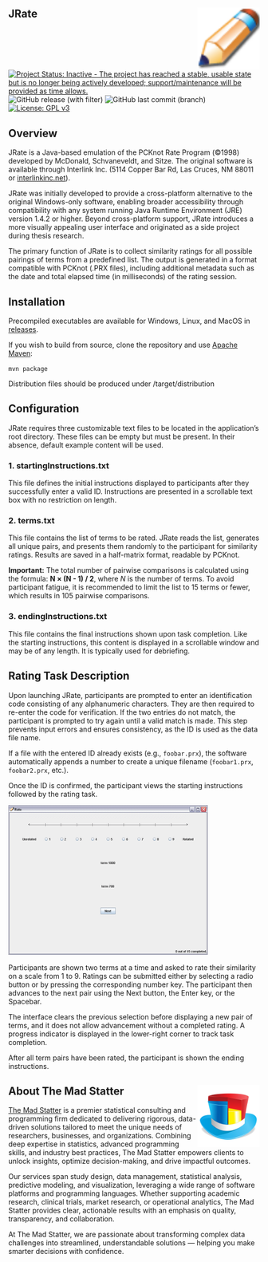 








## JRate <img src="src/readme/img/pencil.png" align="right" width="125px" />

[![Project Status: Inactive - The project has reached a stable, usable
state but is no longer being actively developed; support/maintenance
will be provided as time
allows.](https://www.repostatus.org/badges/latest/inactive.svg)](https://www.repostatus.org/#inactive)
![GitHub release (with
filter)](https://img.shields.io/github/v/release/the-mad-statter/JRate)
![GitHub last commit
(branch)](https://img.shields.io/github/last-commit/the-mad-statter/JRate)
[![License: GPL
v3](https://img.shields.io/badge/License-GPLv3-blue.svg)](https://www.gnu.org/licenses/gpl-3.0)

## Overview

JRate is a Java-based emulation of the PCKnot Rate Program (©1998)
developed by McDonald, Schvaneveldt, and Sitze. The original software is
available through Interlink Inc. (5114 Copper Bar Rd, Las Cruces, NM
88011 or
[interlinkinc.net](https://research-collective.com/PFWeb/index.php)).

JRate was initially developed to provide a cross-platform alternative to
the original Windows-only software, enabling broader accessibility
through compatibility with any system running Java Runtime Environment
(JRE) version 1.4.2 or higher. Beyond cross-platform support, JRate
introduces a more visually appealing user interface and originated as a
side project during thesis research.

The primary function of JRate is to collect similarity ratings for all
possible pairings of terms from a predefined list. The output is
generated in a format compatible with PCKnot (.PRX files), including
additional metadata such as the date and total elapsed time (in
milliseconds) of the rating session.

## Installation

Precompiled executables are available for Windows, Linux, and MacOS in
[releases](https://github.com/the-mad-statter/JRate/releases).

If you wish to build from source, clone the repository and use [Apache
Maven](https://maven.apache.org/):

    mvn package

Distribution files should be produced under /target/distribution

## Configuration

JRate requires three customizable text files to be located in the
application’s root directory. These files can be empty but must be
present. In their absence, default example content will be used.

### 1. startingInstructions.txt

This file defines the initial instructions displayed to participants
after they successfully enter a valid ID. Instructions are presented in
a scrollable text box with no restriction on length.

### 2. terms.txt

This file contains the list of terms to be rated. JRate reads the list,
generates all unique pairs, and presents them randomly to the
participant for similarity ratings. Results are saved in a half-matrix
format, readable by PCKnot.

**Important:** The total number of pairwise comparisons is calculated
using the formula: **N × (N - 1) / 2**, where *N* is the number of
terms. To avoid participant fatigue, it is recommended to limit the list
to 15 terms or fewer, which results in 105 pairwise comparisons.

### 3. endingInstructions.txt

This file contains the final instructions shown upon task completion.
Like the starting instructions, this content is displayed in a
scrollable window and may be of any length. It is typically used for
debriefing.

## Rating Task Description

Upon launching JRate, participants are prompted to enter an
identification code consisting of any alphanumeric characters. They are
then required to re-enter the code for verification. If the two entries
do not match, the participant is prompted to try again until a valid
match is made. This step prevents input errors and ensures consistency,
as the ID is used as the data file name.

If a file with the entered ID already exists (e.g., `foobar.prx`), the
software automatically appends a number to create a unique filename
(`foobar1.prx`, `foobar2.prx`, etc.).

Once the ID is confirmed, the participant views the starting
instructions followed by the rating task.

<img src="src/readme/img/ratingtask.png" width="400px" />

Participants are shown two terms at a time and asked to rate their
similarity on a scale from 1 to 9. Ratings can be submitted either by
selecting a radio button or by pressing the corresponding number key.
The participant then advances to the next pair using the Next button,
the Enter key, or the Spacebar.

The interface clears the previous selection before displaying a new pair
of terms, and it does not allow advancement without a completed rating.
A progress indicator is displayed in the lower-right corner to track
task completion.

After all term pairs have been rated, the participant is shown the
ending instructions.

## About The Mad Statter <img src="src/readme/img/themadstatter.png" align="right" width="125px" />

[The Mad Statter](https://www.themadstatter.com) is a premier
statistical consulting and programming firm dedicated to delivering
rigorous, data-driven solutions tailored to meet the unique needs of
researchers, businesses, and organizations. Combining deep expertise in
statistics, advanced programming skills, and industry best practices,
The Mad Statter empowers clients to unlock insights, optimize
decision-making, and drive impactful outcomes.

Our services span study design, data management, statistical analysis,
predictive modeling, and visualization, leveraging a wide range of
software platforms and programming languages. Whether supporting
academic research, clinical trials, market research, or operational
analytics, The Mad Statter provides clear, actionable results with an
emphasis on quality, transparency, and collaboration.

At The Mad Statter, we are passionate about transforming complex data
challenges into streamlined, understandable solutions — helping you make
smarter decisions with confidence.
